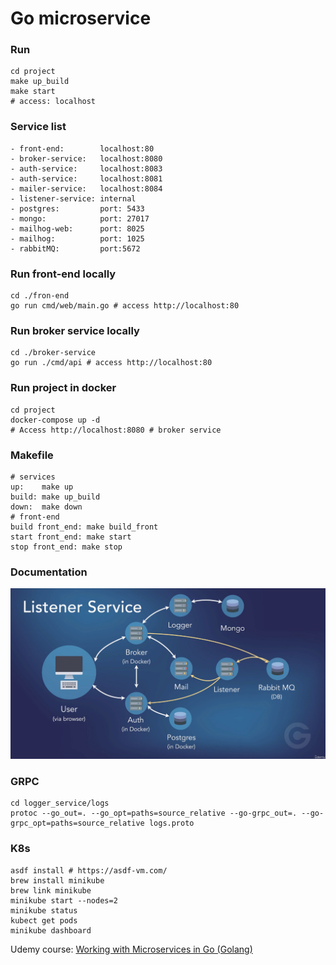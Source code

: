 # Go microservice

### Run
``` shell
cd project
make up_build
make start
# access: localhost
```

### Service list
```
- front-end:        localhost:80
- broker-service:   localhost:8080
- auth-service:     localhost:8083
- auth-service:     localhost:8081
- mailer-service:   localhost:8084
- listener-service: internal
- postgres:         port: 5433
- mongo:            port: 27017
- mailhog-web:      port: 8025
- mailhog:          port: 1025
- rabbitMQ:         port:5672
```

### Run front-end locally
``` shell
cd ./fron-end
go run cmd/web/main.go # access http://localhost:80
```

### Run broker service locally
``` shell
cd ./broker-service
go run ./cmd/api # access http://localhost:80
```

### Run project in docker
```
cd project
docker-compose up -d 
# Access http://localhost:8080 # broker service
```

### Makefile
```
# services
up:    make up
build: make up_build
down:  make down
# front-end
build front_end: make build_front
start front_end: make start
stop front_end: make stop
```


### Documentation 
<img src="./docs/solution.png">

### GRPC 
```
cd logger_service/logs
protoc --go_out=. --go_opt=paths=source_relative --go-grpc_out=. --go-grpc_opt=paths=source_relative logs.proto 
```

### K8s
``` shell
asdf install # https://asdf-vm.com/
brew install minikube
brew link minikube
minikube start --nodes=2
minikube status
kubect get pods
minikube dashboard
```

Udemy course: [Working with Microservices in Go (Golang)](https://www.udemy.com/course/working-with-microservices-in-go/)